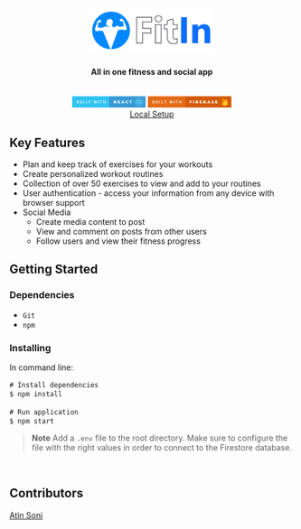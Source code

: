 <br />
<div align="center">
  <a href="https://github.com/Atinsoni" style="color:white; font-size:1.5rem;">
    <img src="public/fitin_banner_2.png" alt="Logo" width="auto" height="80">
  </a>

  <p align="center">
    <h4>All in one fitness and social app</h4>
    <br />
    <img src="public/built-with-react.svg" width = "auto" height="20">
    <img src="public/built-with-firebase.svg" width = "auto" height="20">
    <br />
    <a href="#getting-started">Local Setup</a>
  </p>
</div>

## Key Features

-   Plan and keep track of exercises for your workouts
-   Create personalized workout routines
-   Collection of over 50 exercises to view and add to your routines
-   User authentication - access your information from any device with browser support
-   Social Media
    -   Create media content to post
    -   View and comment on posts from other users
    -   Follow users and view their fitness progress

## Getting Started

### Dependencies

-   `Git`
-   `npm`

### Installing

In command line:

```
# Install dependencies
$ npm install

# Run application
$ npm start
```

> **Note** Add a `.env` file to the root directory. Make sure to configure the file with the right values in order to connect to the Firestore database.

<br />

## Contributors

[Atin Soni](https://github.com/Atinsoni)